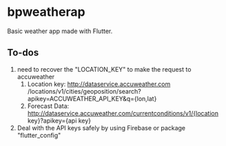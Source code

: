 # bpweatherap

Basic weather app made with Flutter.

## To-dos

1. need to recover the "LOCATION_KEY" to make the request to accuweather
   1. Location key: http://dataservice.accuweather.com /locations/v1/cities/geoposition/search?apikey=ACCUWEATHER_API_KEY&q={lon,lat}
   2. Forecast Data: http://dataservice.accuweather.com/currentconditions/v1/{location key}?apikey={api key}
2. Deal with the API keys safely by using Firebase or package "flutter_config"